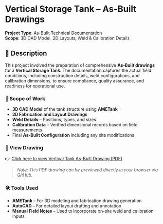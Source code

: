 # Vertical Storage Tank – As-Built Drawings

**Project Type**: As-Built Technical Documentation  
**Scope**: 3D CAD Model, 2D Layouts, Weld & Calibration Details

## 📝 Description

This project involved the preparation of comprehensive **As-Built drawings** for a **Vertical Storage Tank**. The documentation captures the actual field conditions, including construction details, weld configurations, and calibration dimensions, to ensure compliance, quality assurance, and readiness for operational use.

### 🔧 Scope of Work

- **3D CAD Model** of the tank structure using **AMETank**  
- **2D Fabrication and Layout Drawings**  
- **Weld Details** – Positions, types, and sizes  
- **Calibration Data** – Verified dimensional records based on field measurements  
- Final **As-Built Configuration** including any site modifications

### 📂 View Drawing

👉 [Click here to view Vertical Tank As-Built Drawing (PDF)](https://github.com/Sam-Okuku/JRP-Vertical-Tank/blob/main/JRP%20Vertical%20Tank%20As%20Built%20Drawing.pdf)

> *Note: This PDF drawing can be previewed directly in your browser via GitHub.*

### 🛠️ Tools Used

- **AMETank** – For 3D modeling and fabrication drawing generation  
- **AutoCAD** – For detailed layout drafting and annotation  
- **Manual Field Notes** – Used to incorporate on-site weld and calibration inputs
